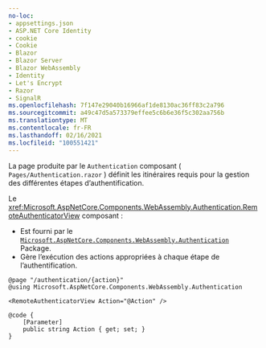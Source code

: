 ```yaml
---
no-loc:
- appsettings.json
- ASP.NET Core Identity
- cookie
- Cookie
- Blazor
- Blazor Server
- Blazor WebAssembly
- Identity
- Let's Encrypt
- Razor
- SignalR
ms.openlocfilehash: 7f147e29040b16966af1de8130ac36ff83c2a796
ms.sourcegitcommit: a49c47d5a573379effee5c6b6e36f5c302aa756b
ms.translationtype: MT
ms.contentlocale: fr-FR
ms.lasthandoff: 02/16/2021
ms.locfileid: "100551421"
---
```

La page produite par le `Authentication` composant ( `Pages/Authentication.razor` ) définit les itinéraires requis pour la gestion des différentes étapes d’authentification.

Le <xref:Microsoft.AspNetCore.Components.WebAssembly.Authentication.RemoteAuthenticatorView> composant :

* Est fourni par le [`Microsoft.AspNetCore.Components.WebAssembly.Authentication`](https://www.nuget.org/packages/Microsoft.AspNetCore.Components.WebAssembly.Authentication/) Package.
* Gère l’exécution des actions appropriées à chaque étape de l’authentification.

```razor
@page "/authentication/{action}"
@using Microsoft.AspNetCore.Components.WebAssembly.Authentication

<RemoteAuthenticatorView Action="@Action" />

@code {
    [Parameter]
    public string Action { get; set; }
}
```
